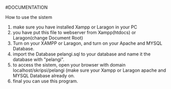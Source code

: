 #DOCUMENTATION

How to use the sistem
1. make sure you have installed Xampp or Laragon in your PC
2. you have put this file to webserver from Xampp(htdocs) or Laragon(change Document Root)
3. Turn on your XAMPP or Laragon, and turn on your Apache and MYSQL Database.
4. import the Database pelangi.sql to your database and name it the database with "pelangi".
5. to access the sistem, open your browser with domain localhost/skripsi/pelangi (make sure your Xampp or Laragon apache and MYSQL Database already on.
6. final you can use this program.
